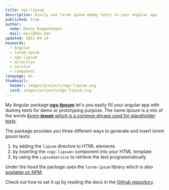 ```yaml
---
title: ngx-lipsum
description: Easily use lorem ipsum dummy texts in your angular app
published: true
author:
  name: Danny Koppenhagen
  mail: mail@k9n.dev
updated: 2021-09-14
keywords:
  - Angular
  - lorem-ipsum
  - ngx-lipsum
  - directive
  - service
  - component
language: en
thumbnail:
  header: images/projects/ngx-lipsum.svg
  card: images/projects/ngx-lipsum.svg
---
```


My Angular package [**ngx-lipsum**](https://www.npmjs.com/package/ngx-lipsum) let's you easily fill your angular app with dummy texts for demo or prototyping purpose.
The name _lipsum_ is a mix of the words [_**l**orem **ipsum**_ which is a common phrase used for placeholder texts](https://en.wikipedia.org/wiki/Lorem_ipsum).

The package provides you three different ways to generate and insert _lorem ipsum_ texts:

1. by adding the `lipsum` directive to HTML elements
2. by inserting the `<ngx-lipsum>` component into your HTML template
3. by using the `LipsumService` to retrieve the text programmatically

Under the hood the package uses the `lorem-ipsum` library which is also [available on NPM](https://www.npmjs.com/package/lorem-ipsum).

Check out how to set it up by reading the docs in the [Github repository](https://github.com/d-koppenhagen/ngx-lipsum).
